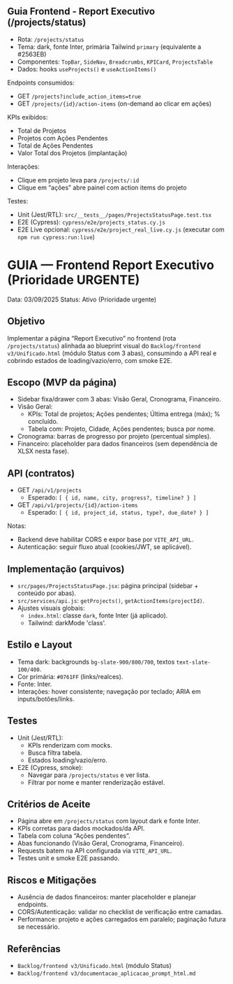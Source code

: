 ## Guia Frontend - Report Executivo (/projects/status)

- Rota: `/projects/status`
- Tema: dark, fonte Inter, primária Tailwind `primary` (equivalente a #2563EB)
- Componentes: `TopBar`, `SideNav`, `Breadcrumbs`, `KPICard`, `ProjectsTable`
- Dados: hooks `useProjects()` e `useActionItems()`

Endpoints consumidos:
- GET `/projects?include_action_items=true`
- GET `/projects/{id}/action-items` (on-demand ao clicar em ações)

KPIs exibidos:
- Total de Projetos
- Projetos com Ações Pendentes
- Total de Ações Pendentes
- Valor Total dos Projetos (implantação)

Interações:
- Clique em projeto leva para `/projects/:id`
- Clique em “ações” abre painel com action items do projeto

Testes:
- Unit (Jest/RTL): `src/__tests__/pages/ProjectsStatusPage.test.tsx`
- E2E (Cypress): `cypress/e2e/projects_status.cy.js`
- E2E Live opcional: `cypress/e2e/project_real_live.cy.js` (executar com `npm run cypress:run:live`)

# GUIA — Frontend Report Executivo (Prioridade URGENTE)

Data: 03/09/2025
Status: Ativo (Prioridade urgente)

## Objetivo
Implementar a página “Report Executivo” no frontend (rota `/projects/status`) alinhada ao blueprint visual do `Backlog/frontend v3/Unificado.html` (módulo Status com 3 abas), consumindo a API real e cobrindo estados de loading/vazio/erro, com smoke E2E.

## Escopo (MVP da página)
- Sidebar fixa/drawer com 3 abas: Visão Geral, Cronograma, Financeiro.
- Visão Geral:
  - KPIs: Total de projetos; Ações pendentes; Última entrega (máx); % concluído.
  - Tabela com: Projeto, Cidade, Ações pendentes; busca por nome.
- Cronograma: barras de progresso por projeto (percentual simples).
- Financeiro: placeholder para dados financeiros (sem dependência de XLSX nesta fase).

## API (contratos)
- GET `/api/v1/projects`
  - Esperado: `[ { id, name, city, progress?, timeline? } ]`
- GET `/api/v1/projects/{id}/action-items`
  - Esperado: `[ { id, project_id, status, type?, due_date? } ]`

Notas:
- Backend deve habilitar CORS e expor base por `VITE_API_URL`.
- Autenticação: seguir fluxo atual (cookies/JWT, se aplicável).

## Implementação (arquivos)
- `src/pages/ProjectsStatusPage.jsx`: página principal (sidebar + conteúdo por abas).
- `src/services/api.js`: `getProjects()`, `getActionItems(projectId)`.
- Ajustes visuais globais:
  - `index.html`: classe `dark`, fonte Inter (já aplicado).
  - Tailwind: darkMode 'class'.

## Estilo e Layout
- Tema dark: backgrounds `bg-slate-900/800/700`, textos `text-slate-100/400`.
- Cor primária: `#0761FF` (links/realces).
- Fonte: Inter.
- Interações: hover consistente; navegação por teclado; ARIA em inputs/botões/links.

## Testes
- Unit (Jest/RTL):
  - KPIs renderizam com mocks.
  - Busca filtra tabela.
  - Estados loading/vazio/erro.
- E2E (Cypress, smoke):
  - Navegar para `/projects/status` e ver lista.
  - Filtrar por nome e manter renderização estável.

## Critérios de Aceite
- Página abre em `/projects/status` com layout dark e fonte Inter.
- KPIs corretas para dados mockados/da API.
- Tabela com coluna “Ações pendentes”.
- Abas funcionando (Visão Geral, Cronograma, Financeiro).
- Requests batem na API configurada via `VITE_API_URL`.
- Testes unit e smoke E2E passando.

## Riscos e Mitigações
- Ausência de dados financeiros: manter placeholder e planejar endpoints.
- CORS/Autenticação: validar no checklist de verificação entre camadas.
- Performance: projeto e ações carregados em paralelo; paginação futura se necessário.

## Referências
- `Backlog/frontend v3/Unificado.html` (módulo Status)
- `Backlog/frontend v3/documentacao_aplicacao_prompt_html.md`

